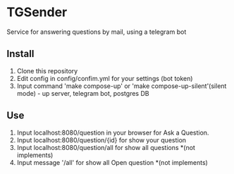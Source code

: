 # TGSender
Service for answering questions by mail, using a telegram bot

## Install

1. Clone this repository
2. Edit config in config/confim.yml for your settings (bot token)
3. Input command 'make compose-up' or 'make compose-up-silent'(silent mode) - up server, telegram bot, postgres DB

## Use
1. Input localhost:8080/question in your browser for Ask a Question.
2. Input localhost:8080/question/{id} for show your question
3. Input localhost:8080/question/all for show all questions *(not implements)
4. Input message '/all' for show all Open question *(not implements)